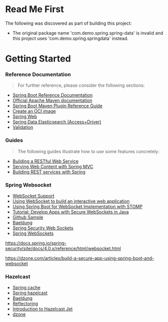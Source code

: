 # Read Me First

The following was discovered as part of building this project:

* The original package name 'com.demo.spring.spring-data' is invalid and this project uses 'com.demo.spring.springdata'
  instead.

# Getting Started

### Reference Documentation

> For further reference, please consider the following sections:

* [Spring Boot Reference Documentation](https://docs.spring.io/spring-boot/docs/current/reference/html/)
* [Official Apache Maven documentation](https://maven.apache.org/guides/index.html)
* [Spring Boot Maven Plugin Reference Guide](https://docs.spring.io/spring-boot/docs/2.4.3/maven-plugin/reference/html/)
* [Create an OCI image](https://docs.spring.io/spring-boot/docs/2.4.3/maven-plugin/reference/html/#build-image)
* [Spring Web](https://docs.spring.io/spring-boot/docs/2.4.3/reference/htmlsingle/#boot-features-developing-web-applications)
* [Spring Data Elasticsearch (Access+Driver)](https://docs.spring.io/spring-boot/docs/2.4.3/reference/htmlsingle/#boot-features-elasticsearch)
* [Validation](https://docs.spring.io/spring-boot/docs/2.4.3/reference/htmlsingle/#boot-features-validation)

### Guides

> The following guides illustrate how to use some features concretely:

* [Building a RESTful Web Service](https://spring.io/guides/gs/rest-service/)
* [Serving Web Content with Spring MVC](https://spring.io/guides/gs/serving-web-content/)
* [Building REST services with Spring](https://spring.io/guides/tutorials/bookmarks/)

### Spring Websocket
* [WebSocket Support](https://docs.spring.io/spring-framework/docs/4.3.x/spring-framework-reference/html/websocket.html)
* [Using WebSocket to build an interactive web application](https://spring.io/guides/gs/messaging-stomp-websocket)
* [Using Spring Boot for WebSocket Implementation with STOMP](https://www.toptal.com/java/stomp-spring-boot-websocket)
* [Tutorial: Develop Apps with Secure WebSockets in Java](https://developer.okta.com/blog/2019/10/09/java-spring-websocket-tutorial)
* [Github Sample](https://github.com/eugenp/tutorials/tree/master/spring-websockets)
* [Baeldung](https://www.baeldung.com/tag/websockets/)
* [Spring Security Web Sockets](https://github.com/eugenp/tutorials/tree/master/spring-security-modules/spring-security-web-sockets)
* [Spring WebSockets](https://docs.spring.io/spring-framework/docs/current/reference/html/web.html#websocket)

https://docs.spring.io/spring-security/site/docs/4.0.x/reference/html/websocket.html

https://dzone.com/articles/build-a-secure-app-using-spring-boot-and-websocket


### Hazelcast
* [Spring cache](https://spring.io/guides/gs/caching/)
* [Spring hazelcast](https://guides.hazelcast.org/hazelcast-embedded-springboot/)
* [Baeldung](https://www.baeldung.com/java-hazelcast)
* [Reflectoring](https://reflectoring.io/spring-boot-hazelcast/)
* [Introduction to Hazelcast Jet](https://www.baeldung.com/hazelcast-jet)
* [dzone](https://dzone.com/articles/caching-with-spring-boot-and-hazelcast)
